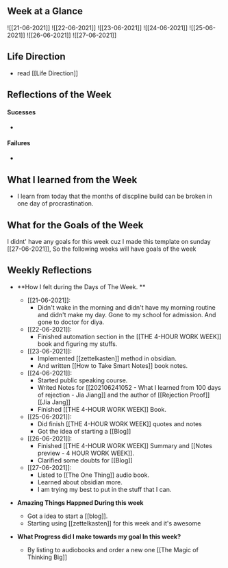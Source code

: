 ## Week at a Glance

![[21-06-2021]]
![[22-06-2021]]
![[23-06-2021]]
![[24-06-2021]]
![[25-06-2021]]
![[26-06-2021]]
![[27-06-2021]]




## Life Direction
- read [[Life Direction]]


## Reflections of the Week
#### Sucesses
-
#### Failures
-

## What I learned from the Week
- I learn from today that the months of discpline build can be broken in one day of procrastination.


## What for the Goals of the Week
I didnt' have any goals for this week cuz I made this template on sunday [[27-06-2021]], So the following weeks will have goals of the week

## Weekly Reflections

- **How I felt during the Days of The  Week. **
	-	[[21-06-2021]]:
		-	 Didn't wake in the morning and didn't have my morning routine and didn't make my day. Gone to my school for admission. And gone to doctor for diya.
	-	[[22-06-2021]]:
		-	Finished automation section in the [[THE 4-HOUR WORK WEEK]] book and figuring my stuffs.
 	-	[[23-06-2021]]:
		-	Implemented [[zettelkasten]] method in obsidian.
		-	And written [[How to Take Smart Notes]] book notes.
	-	[[24-06-2021]]:
		-	Started public speaking course.
		-	Writed Notes for [[202106241052 - What I learned from 100 days of rejection - Jia Jiang]] and the author of [[Rejection Proof]]  [[Jia Jang]]
		-	Finished [[THE 4-HOUR WORK WEEK]] Book. 
	-	[[25-06-2021]]:
		-	Did finish [[THE 4-HOUR WORK WEEK]] quotes and notes
		-	Got the idea of starting a [[Blog]] 
	-	[[26-06-2021]]:
		-	Finished [[THE 4-HOUR WORK WEEK]] Summary and [[Notes preview - 4 HOUR WORK WEEK]].
		-	Clarified some doubts for [[Blog]]
	-	[[27-06-2021]]: 
		-	Listed to [[The One Thing]] audio book.
		-	Learned about obsidian more.
		-	I am trying my best to put in the stuff that I can.

- **Amazing Things Happned During this week**
	- Got a idea to start a [[blog]]. 
	- Starting using [[zettelkasten]] for this week and it's awesome
- **What Progress did I make  towards my goal In this week?**
	- By listing to audiobooks and order a new one [[The Magic of Thinking Big]]



